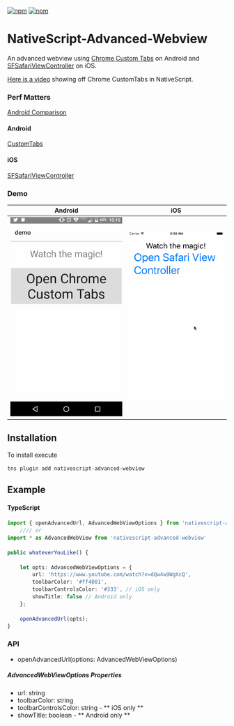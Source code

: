 [![npm](https://img.shields.io/npm/v/nativescript-advanced-webview.svg)](https://www.npmjs.com/package/nativescript-advanced-webview)
[![npm](https://img.shields.io/npm/dt/nativescript-advanced-webview.svg?label=npm%20downloads)](https://www.npmjs.com/package/nativescript-advanced-webview)

# NativeScript-Advanced-Webview
An advanced webview using [Chrome Custom Tabs](https://developer.chrome.com/multidevice/android/customtabs#whatarethey) on Android and [SFSafariViewController](https://developer.apple.com/reference/safariservices/sfsafariviewcontroller?language=objc) on iOS.

[Here is a video](https://youtu.be/LVseK_CZp5g) showing off Chrome CustomTabs in NativeScript.

### Perf Matters
[Android Comparison](https://developer.chrome.com/multidevice/images/customtab/performance.gif)

#### Android
[CustomTabs](https://developer.android.com/reference/android/support/customtabs/package-summary.html)
#### iOS
[SFSafariViewController](https://developer.apple.com/reference/safariservices/sfsafariviewcontroller?language=objc)


### Demo

Android |  iOS
-------- | ---------
![Android Sample](screens/chromeTabs.gif) | ![iOS Sample](screens/safariViewController.gif)


## Installation
To install execute

```
tns plugin add nativescript-advanced-webview
```

## Example

#### TypeScript

```typescript
import { openAdvancedUrl, AdvancedWebViewOptions } from 'nativescript-advanced-webview';
    //// or
import * as AdvancedWebView from 'nativescript-advanced-webview'

public whateverYouLike() {
    
    let opts: AdvancedWebViewOptions = {
        url: 'https://www.youtube.com/watch?v=dQw4w9WgXcQ',
        toolbarColor: '#ff4081',
        toolbarControlsColor: '#333', // iOS only
        showTitle: false // Android only
    };
    
    openAdvancedUrl(opts);
}

```

### API

- openAdvancedUrl(options: AdvancedWebViewOptions)

##### AdvancedWebViewOptions Properties
- url: string
- toolbarColor: string
- toolbarControlsColor: string - ** iOS only **
- showTitle: boolean - ** Android only **
